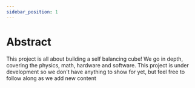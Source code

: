 ```yaml
---
sidebar_position: 1
---
```


# Abstract

This project is all about building a self balancing cube! 
We go in depth, covering the physics, math, hardware and software.
This project is under development so we don't have anything to show for yet,
but feel free to follow along as we add new content
